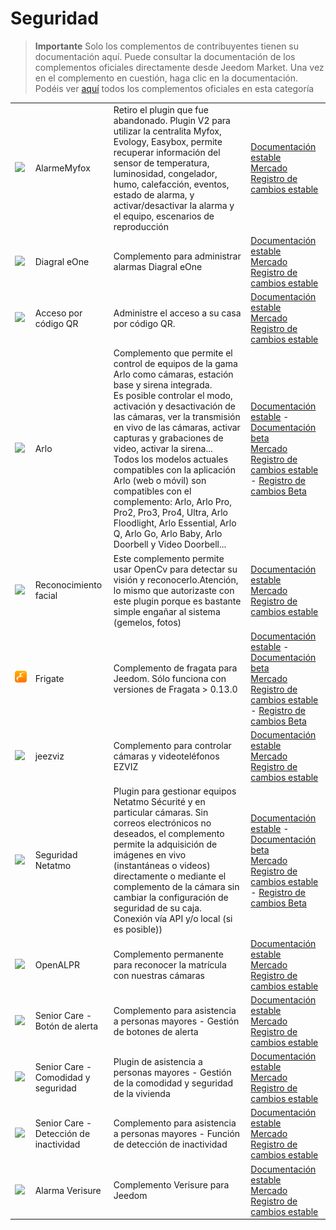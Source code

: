 
# Seguridad


>**Importante**
>Solo los complementos de contribuyentes tienen su documentación aquí. Puede consultar la documentación de los complementos oficiales directamente desde Jeedom Market. Una vez en el complemento en cuestión, haga clic en la documentación.
>Podéis ver [aquí](https://market.jeedom.com/index.php?v=d&p=market&type=plugin&categorie=security) todos los complementos oficiales en esta categoría


| | | | |
|--- | --- | --- | ---|
|<img src="Alarmemyfox/Alarmemyfox_icon.png" class="pluginLogo" width="100" />|AlarmeMyfox|Retiro el plugin que fue abandonado. Plugin V2 para utilizar la centralita Myfox, Evology, Easybox, permite recuperar información del sensor de temperatura, luminosidad, congelador, humo, calefacción, eventos, estado de alarma, y activar/desactivar la alarma y el equipo, escenarios de reproducción|[Documentación estable](https://vegeta0911.github.io/AlarmeMyfox/es_ES/)<br/>[Mercado](https://market.jeedom.com/index.php?v=d&p=market_display&id=4471)<br/>[Registro de cambios estable](https://vegeta0911.github.io/AlarmeMyfox/es_ES/changelog)|
|<img src="Diagral_eOne/Diagral_eOne_icon.png" class="pluginLogo" width="100" />|Diagral eOne|Complemento para administrar alarmas Diagral eOne|[Documentación estable](https://mguyard.github.io/Jeedom-Diagral_eOne/es_ES/)<br/>[Mercado](https://market.jeedom.com/index.php?v=d&p=market_display&id=3820)<br/>[Registro de cambios estable](https://mguyard.github.io/Jeedom-Diagral_eOne/es_ES/changelog)|
|<img src="QRacces/QRacces_icon.png" class="pluginLogo" width="100" />|Acceso por código QR|Administre el acceso a su casa por código QR.|[Documentación estable](http://mika-nt28.github.io/Documentations/QRacces/fr_FR)<br/>[Mercado](https://market.jeedom.com/index.php?v=d&p=market_display&id=3758)<br/>[Registro de cambios estable](https://mika-nt28.github.io/Documentations/QRacces/es_ES/changelog)|
|<img src="arlo/arlo_icon.png" class="pluginLogo" width="100" />|Arlo|Complemento que permite el control de equipos de la gama Arlo como cámaras, estación base y sirena integrada.<br/>Es posible controlar el modo, activación y desactivación de las cámaras, ver la transmisión en vivo de las cámaras, activar capturas y grabaciones de video, activar la sirena...<br/>Todos los modelos actuales compatibles con la aplicación Arlo (web o móvil) son compatibles con el complemento: Arlo, Arlo Pro, Pro2, Pro3, Pro4, Ultra, Arlo Floodlight, Arlo Essential, Arlo Q, Arlo Go, Arlo Baby, Arlo Doorbell y Video Doorbell...|[Documentación estable](https://mips2648.github.io/jeedom-plugins-docs/arlo/es_ES/) - [Documentación beta](https://mips2648.github.io/jeedom-plugins-docs/arlo/es_ES/)<br/>[Mercado](https://market.jeedom.com/index.php?v=d&p=market_display&id=3708)<br/>[Registro de cambios estable](https://mips2648.github.io/jeedom-plugins-docs/arlo/es_ES/changelog) - [Registro de cambios Beta](https://mips2648.github.io/jeedom-plugins-docs/arlo/es_ES/changelog)|
|<img src="facerecognition/facerecognition_icon.png" class="pluginLogo" width="100" />|Reconocimiento facial|Este complemento permite usar OpenCv para detectar su visión y reconocerlo.Atención, lo mismo que autorizaste con este plugin porque es bastante simple engañar al sistema (gemelos, fotos)|[Documentación estable](http://mika-nt28.github.io/Documentations/facerecognition/es_ES/)<br/>[Mercado](https://market.jeedom.com/index.php?v=d&p=market_display&id=3863)<br/>[Registro de cambios estable](https://mika-nt28.github.io/Documentations/facerecognition/es_ES/changelog)|
|<img src="frigate/frigate_icon.png" class="pluginLogo" width="100" />|Frigate|Complemento de fragata para Jeedom. Sólo funciona con versiones de Fragata > 0.13.0|[Documentación estable](https://sagitaz.github.io/plugin-frigate/fr_FR) - [Documentación beta](https://sagitaz.github.io/plugin-frigate/fr_FR)<br/>[Mercado](https://market.jeedom.com/index.php?v=d&p=market_display&id=4516)<br/>[Registro de cambios estable](https://sagitaz.github.io/plugin-frigate/es_ES/changelog) - [Registro de cambios Beta](https://sagitaz.github.io/plugin-frigate/es_ES/changelog)|
|<img src="jeezviz/jeezviz_icon.png" class="pluginLogo" width="100" />|jeezviz|Complemento para controlar cámaras y videoteléfonos EZVIZ|[Documentación estable](https://famille-ozaer.github.io/jeezviz/es_ES/index.md)<br/>[Mercado](https://market.jeedom.com/index.php?v=d&p=market_display&id=4063)<br/>[Registro de cambios estable](https://famille-ozaer.github.io/jeezviz/es_ES/changelog.html)|
|<img src="netatmoSecurity/netatmoSecurity_icon.png" class="pluginLogo" width="100" />|Seguridad Netatmo|Plugin para gestionar equipos Netatmo Sécurité y en particular cámaras. Sin correos electrónicos no deseados, el complemento permite la adquisición de imágenes en vivo (instantáneas o videos) directamente o mediante el complemento de la cámara sin cambiar la configuración de seguridad de su caja. <br> Conexión vía API y/o local (si es posible))|[Documentación estable](https://limad.github.io/plugins-docs/plugin-netatmoSecurity/es_ES/) - [Documentación beta](https://limad.github.io/plugins-docs/plugin-netatmoSecurity/es_ES/)<br/>[Mercado](https://market.jeedom.com/index.php?v=d&p=market_display&id=4472)<br/>[Registro de cambios estable](https://limad.github.io/plugins-docs/plugin-netatmoSecurity/es_ES/changelog) - [Registro de cambios Beta](https://limad.github.io/plugins-docs/plugin-netatmoSecurity/es_ES/changelog)|
|<img src="openalpr/openalpr_icon.png" class="pluginLogo" width="100" />|OpenALPR|Complemento permanente para reconocer la matrícula con nuestras cámaras|[Documentación estable](https://mika-nt28.github.io/Documentations/openalpr/fr_FR)<br/>[Mercado](https://market.jeedom.com/index.php?v=d&p=market_display&id=1613)<br/>[Registro de cambios estable](https://mika-nt28.github.io/Documentations/openalpr/es_ES/changelog)|
|<img src="seniorcarealertbt/seniorcarealertbt_icon.png" class="pluginLogo" width="100" />|Senior Care - Botón de alerta|Complemento para asistencia a personas mayores - Gestión de botones de alerta|[Documentación estable](https://agp42.github.io/seniorcarealertbt/es_ES/)<br/>[Mercado](https://market.jeedom.com/index.php?v=d&p=market_display&id=3948)<br/>[Registro de cambios estable](https://agp42.github.io/seniorcarealertbt/es_ES/changelog)|
|<img src="seniorcarecomfortsecurity/seniorcarecomfortsecurity_icon.png" class="pluginLogo" width="100" />|Senior Care - Comodidad y seguridad|Plugin de asistencia a personas mayores - Gestión de la comodidad y seguridad de la vivienda|[Documentación estable](https://agp42.github.io/seniorcarecomfortsecurity/es_ES/)<br/>[Mercado](https://market.jeedom.com/index.php?v=d&p=market_display&id=3972)<br/>[Registro de cambios estable](https://agp42.github.io/seniorcarecomfortsecurity/es_ES/changelog)|
|<img src="seniorcareinactivity/seniorcareinactivity_icon.png" class="pluginLogo" width="100" />|Senior Care - Detección de inactividad|Complemento para asistencia a personas mayores - Función de detección de inactividad|[Documentación estable](https://agp42.github.io/seniorcareinactivity/es_ES/)<br/>[Mercado](https://market.jeedom.com/index.php?v=d&p=market_display&id=3947)<br/>[Registro de cambios estable](https://agp42.github.io/seniorcareinactivity/es_ES/changelog)|
|<img src="verisure/verisure_icon.png" class="pluginLogo" width="100" />|Alarma Verisure|Complemento Verisure para Jeedom|[Documentación estable](https://xav-74.github.io/verisure/es_ES/)<br/>[Mercado](https://market.jeedom.com/index.php?v=d&p=market_display&id=3997)<br/>[Registro de cambios estable](https://xav-74.github.io/verisure/es_ES/changelog)|
